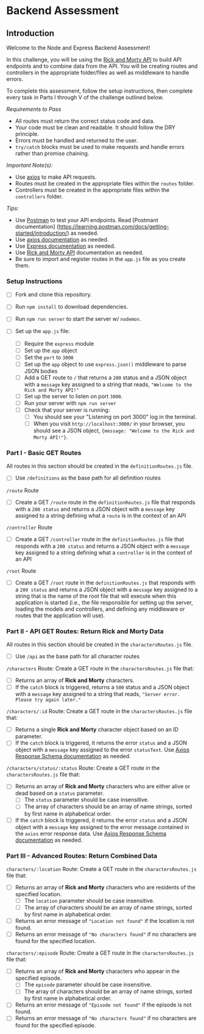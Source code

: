 # Backend Assessment

## Introduction

Welcome to the Node and Express Backend Assessment!

In this challenge, you will be using the [Rick and Morty API](https://rickandmortyapi.com/documentation/) to build API endpoints and to combine data from the API. You will be creating routes and controllers in the appropriate folder/files as well as middleware to handle errors.

To complete this assessment, follow the setup instructions, then complete every task in Parts I through V of the challenge outlined below.

_Requirements to Pass_

- All routes must return the correct status code and data.
- Your code must be clean and readable. It should follow the DRY principle.
- Errors must be handled and returned to the user.
- `try/catch` blocks must be used to make requests and handle errors rather than promise chaining.

_Important Note(s):_

- Use [axios](https://www.npmjs.com/package/axios) to make API requests.
- Routes must be created in the appropriate files within the `routes` folder.
- Controllers must be created in the appropriate files within the `controllers` folder.

_Tips:_

- Use [Postman](https://www.postman.com/downloads/) to test your API endpoints. Read [Postmant documentation] (https://learning.postman.com/docs/getting-started/introduction/) as needed.
- Use [axios documentation](https://www.npmjs.com/package/axios) as needed.
- Use [Express documentation](https://expressjs.com/en/4x/api.html) as needed.
- Use [Rick and Morty API](https://rickandmortyapi.com/documentation/) documentation as needed.
- Be sure to import and register routes in the `app.js` file as you create them.

### Setup Instructions

- [ ] Fork and clone this repository.
- [ ] Run `npm install` to download dependencies.
- [ ] Run `npm run server` to start the server w/ `nodemon`.
- [ ] Set up the `app.js` file:

  - [ ] Require the `express` module
  - [ ] Set up the `app` object
  - [ ] Set the `port` to `3000`
  - [ ] Set up the `app` object to use `express.json()` middleware to parse JSON bodies
  - [ ] Add a GET route to `/` that returns a `200` status and a JSON object with a `message` key assigned to a string that reads, `"Welcome to the Rick and Morty API!"`
  - [ ] Set up the server to listen on port `3000`.
  - [ ] Run your server with `npm run server`
  - [ ] Check that your server is running:
    - [ ] You should see your "Listening on port 3000" log in the terminal.
    - [ ] When you visit `http://localhost:3000/` in your browser, you should see a JSON object, `{message: "Welcome to the Rick and Morty API!"}`.

### Part I - Basic GET Routes

All routes in this section should be created in the `definitionRoutes.js` file.

- [ ] Use `/definitions` as the base path for all definition routes

`/route` Route

- [ ] Create a GET `/route` route in the `definitionRoutes.js` file that responds with a `200 status` and returns a JSON object with a `message` key assigned to a string defining what a `route` is in the context of an API

`/controller` Route

- [ ] Create a GET `/controller` route in the `definitionRoutes.js` file that responds with a `200 status` and returns a JSON object with a `message` key assigned to a string defining what a `controller` is in the context of an API

`/root` Route

- [ ] Create a GET `/root` route in the `definitionRoutes.js` that responds with a `200 status` and returns a JSON object with a `message` key assigned to a string that is the name of the root file that will execute when this application is started (i.e., the file responsible for setting up the server, loading the models and controllers, and defining any middleware or routes that the application will use).

### Part II - API GET Routes: Return Rick and Morty Data

All routes in this section should be created in the `charactersRoutes.js` file.

- [ ] Use `/api` as the base path for all character routes

`/characters` Route:
Create a GET route in the `charactersRoutes.js` file that:

- [ ] Returns an array of **Rick and Morty** characters.
- [ ] If the `catch` block is triggered, returns a `500` status and a JSON object with a `message` key assigned to a string that reads, `"Server error. Please try again later."`

`/characters/:id` Route:
Create a GET route in the `charactersRoutes.js` file that:

- [ ] Returns a single **Rick and Morty** character object based on an ID parameter.
- [ ] If the `catch` block is triggered, it returns the error `status` and a JSON object with a `message` key assigned to the error `statusText`. Use [Axios Response Schema documentation](https://axios-http.com/docs/res_schema) as needed.

`/characters/status/:status` Route:
Create a GET route in the `charactersRoutes.js` file that:

- [ ] Returns an array of **Rick and Morty** characters who are either alive or dead based on a `status` parameter.
  - [ ] The `status` parameter should be case insensitive.
  - [ ] The array of characters should be an array of name strings, sorted by first name in alphabetical order.
- [ ] If the `catch` block is triggered, it returns the error `status` and a JSON object with a `message` key assigned to the error message contained in the `axios` error response data. Use [Axios Response Schema documentation](https://axios-http.com/docs/res_schema) as needed.

### Part III - Advanced Routes: Return Combined Data

`characters/:location` Route:
Create a GET route in the `charactersRoutes.js` file that:

- [ ] Returns an array of **Rick and Morty** characters who are residents of the specified location.
  - [ ] The `location` parameter should be case insensitive.
  - [ ] The array of characters should be an array of name strings, sorted by first name in alphabetical order.
- [ ] Returns an error message of `"Location not found"` if the location is not found.
- [ ] Returns an error message of `"No characters found"` if no characters are found for the specified location.

`characters/:episode` Route:
Create a GET route in the `charactersRoutes.js` file that:

- [ ] Returns an array of **Rick and Morty** characters who appear in the specified episode.
  - [ ] The `episode` parameter should be case insensitive.
  - [ ] The array of characters should be an array of name strings, sorted by first name in alphabetical order.
- [ ] Returns an error message of `"Episode not found"` if the episode is not found.
- [ ] Returns an error message of `"No characters found"` if no characters are found for the specified episode.
